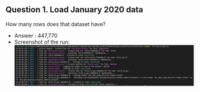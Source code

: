 ## Question 1. Load January 2020 data
How many rows does that dataset have?
* Answer : 447,770
* Screenshot of the run:
![Output](images/logs.jpg) 

